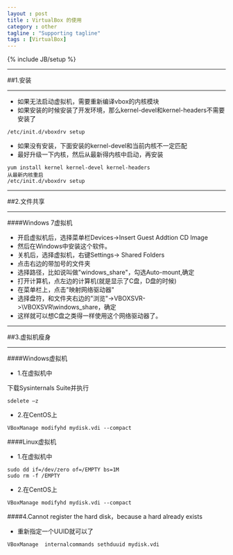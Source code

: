 ```yaml
---
layout : post
title : VirtualBox 的使用
category : other
tagline : "Supporting tagline"
tags : [VirtualBox]
---
```

{% include JB/setup %}


***
##1.安装
***

* 如果无法启动虚拟机，需要重新编译vbox的内核模块
* 如果安装的时候安装了开发环境，那么kernel-devel和kernel-headers不需要安装了

```
/etc/init.d/vboxdrv setup
```
* 如果没有安装，下面安装的kernel-devel和当前内核不一定匹配
* 最好升级一下内核，然后从最新得内核中启动，再安装

```
yum install kernel kernel-devel kernel-headers
从最新内核重启
/etc/init.d/vboxdrv setup
```

***
##2.文件共享
***
####Windows 7虚拟机
* 开启虚拟机后，选择菜单栏Devices->Insert Guest Addtion CD Image
* 然后在Windows中安装这个软件。
* 关机后，选择虚拟机，右键Settings-> Shared Folders
* 点击右边的带加号的文件夹
 * 选择路径，比如说叫做"windows_share"，勾选Auto-mount,确定
* 打开计算机，点左边的计算机(就是显示了C盘，D盘的时候)
* 在菜单栏上，点击"映射网络驱动器"
* 选择盘符，和文件夹右边的"浏览"->VBOXSVR->\\VBOXSVR\windows_share，确定
* 这样就可以想C盘之类得一样使用这个网络驱动器了。

***
##3.虚拟机瘦身
***
####Windows虚拟机

* 1.在虚拟机中

下载Sysinternals Suite并执行

```
sdelete –z
```

* 2.在CentOS上

```
VBoxManage modifyhd mydisk.vdi --compact
```

####Linux虚拟机

* 1.在虚拟机中

```
sudo dd if=/dev/zero of=/EMPTY bs=1M
sudo rm -f /EMPTY
```

* 2.在CentOS上

```
VBoxManage modifyhd mydisk.vdi --compact
```

####4.Cannot register the hard disk，because a hard already exists

* 重新指定一个UUID就可以了

```
VBoxManage  internalcommands sethduuid mydisk.vdi
```
